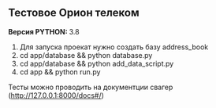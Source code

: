 <h2>Тестовое Орион телеком</h2>

<p><b>Версия PYTHON: </b> 3.8
  
  1. Для запуска проекат нужно создать базу address_book
  2. cd app/database && python database.py
  3. cd app/database && python add_data_script.py
  4. cd app && python run.py
  
Тесты можно проводить на документции свагер (http://127.0.0.1:8000/docs#/)
